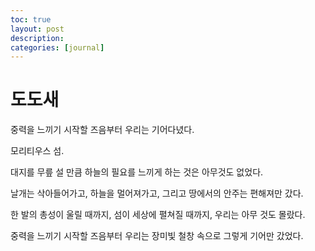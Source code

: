 ```yaml
---
toc: true
layout: post
description:
categories: [journal]
---
```

# 도도새

중력을 느끼기 시작할 즈음부터
우리는
기어다녔다.

모리티우스 섬.

대지를 무릎 설 만큼
하늘의 필요를 느끼게 하는 것은
아무것도 없었다.

날개는 삭아들어가고,
하늘을 멀어져가고,
그리고
땅에서의 안주는 편해져만 갔다.

한 발의 총성이 울릴 때까지,
섬이 세상에 펼쳐질 때까지,
우리는
아무 것도 몰랐다.

중력을 느끼기 시작할 즈음부터
우리는
장미빛 철창 속으로
그렇게
기어만 갔었다.
